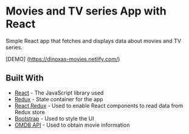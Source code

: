 # Movies and TV series App with React

Simple React app that fetches and displays data about movies and TV series.

[DEMO] (https://dinoxas-movies.netlify.com/)

## Built With

* [React](https://reactjs.org/) - The JavaScript library used
* [Redux](https://redux.js.org/) - State container for the app
* [React Redux](https://react-redux.js.org/) - Used to enable React components to read data from Redux store
* [Bootstrap](https://getbootstrap.com/) - Used to style the UI
* [OMDB API](http://www.omdbapi.com/) - Used to obtain movie information
